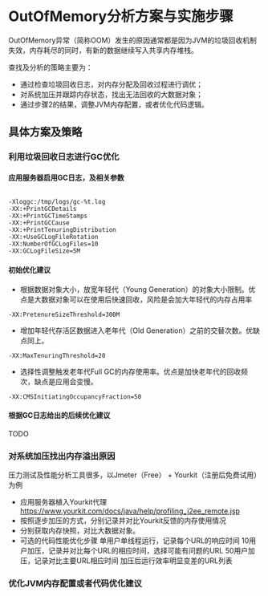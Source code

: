 # OutOfMemory分析方案与实施步骤

OutOfMemory异常（简称OOM）发生的原因通常都是因为JVM的垃圾回收机制失效，内存耗尽的同时，有新的数据继续写入共享内存堆栈。

查找及分析的策略主要为：
+ 通过检查垃圾回收日志，对内存分配及回收过程进行调优；
+ 对系统加压并跟踪内存状态，找出无法回收的大数据对象；
+ 通过步骤2的结果，调整JVM内存配置，或者优化代码逻辑。

## 具体方案及策略

### 利用垃圾回收日志进行GC优化
#### 应用服务器启用GC日志，及相关参数
<pre><code>
-Xloggc:/tmp/logs/gc-%t.log
-XX:+PrintGCDetails
-XX:+PrintGCTimeStamps
-XX:+PrintGCCause
-XX:+PrintTenuringDistribution
-XX:+UseGCLogFileRotation
-XX:NumberOfGCLogFiles=10
-XX:GCLogFileSize=5M
</code></pre>
#### 初始优化建议
* 根据数据对象大小，放宽年轻代（Young Generation）的对象大小限制。优点是大数据对象可以在使用后快速回收，风险是会加大年轻代的内存占用率
<pre><code>-XX:PretenureSizeThreshold=300M</code></pre>
* 增加年轻代存活区数据进入老年代（Old Generation）之前的交替次数。优缺点同上。
<pre><code>-XX:MaxTenuringThreshold=20</code></pre>
* 选择性调整触发老年代Full GC的内存使用率。优点是加快老年代的回收频次，缺点是应用会变慢。
<pre><code>-XX:CMSInitiatingOccupancyFraction=50</code></pre>
#### 根据GC日志给出的后续优化建议

TODO

### 对系统加压找出内存溢出原因
压力测试及性能分析工具很多，以Jmeter（Free） + Yourkit（注册后免费试用）为例
* 应用服务器植入Yourkit代理
https://www.yourkit.com/docs/java/help/profiling_j2ee_remote.jsp
* 按照逐步加压的方式，分别记录并对比Yourkit反馈的内存使用情况
* 分别获取内存快照，对比大数据对象。
* 可选的代码性能优化步骤
  单用户单线程运行，记录每个URL的响应时间
  10用户加压，记录并对比每个URL的相应时间，选择可能有问题的URL
  50用户加压，记录对比主要URL相应时间
  加压后运行效率明显变差的URL列表

### 优化JVM内存配置或者代码优化建议
